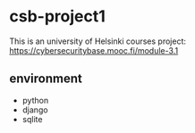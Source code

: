 # csb-project1
This is an university of Helsinki courses project: https://cybersecuritybase.mooc.fi/module-3.1

## environment
- python
- django
- sqlite
